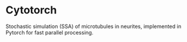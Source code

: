 # Cytotorch
 Stochastic simulation (SSA) of microtubules in neurites, implemented in Pytorch for fast parallel processing. 
